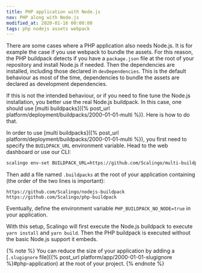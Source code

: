 ```yaml
---
title: PHP application with Node.js
nav: PHP along with Node.js
modified_at: 2020-01-16 00:00:00
tags: php nodejs assets webpack
---
```


There are some cases where a PHP application also needs Node.js. It is for
example the case if you use webpack to bundle the assets. For this reason, the
PHP buildpack detects if you have a `package.json` file at the root of your
repository and install Node.js if needed. Then the dependencies are installed,
including those declared in `devDependencies`. This is the default behaviour as
most of the time, dependencies to bundle the assets are declared as development
dependencies.

If this is not the intended behaviour, or if you need to fine tune the Node.js
installation, you better use the real Node.js buildpack. In this case, one
should use [multi buildpacks]({% post_url
platform/deployment/buildpacks/2000-01-01-multi %}). Here is how to do that.

In order to use [multi buildpacks]({% post_url
platform/deployment/buildpacks/2000-01-01-multi %}), you first need to specify
the `BUILDPACK_URL` environment variable. Head to the web dashboard or use our
CLI:

```bash
scalingo env-set BUILDPACK_URL=https://github.com/Scalingo/multi-buildpack.git
```

Then add a file named `.buildpacks` at the root of your application containing
(the order of the two lines is important):

```text
https://github.com/Scalingo/nodejs-buildpack
https://github.com/Scalingo/php-buildpack
```

Eventually, define the environment variable `PHP_BUILDPACK_NO_NODE=true` in your
application.

With this setup, Scalingo will first execute the Node.js buildpack to execute
`yarn install` and `yarn build`. Then the PHP buildpack is executed without the
basic Node.js support it embeds.

{% note %}
You can reduce the size of your application by adding a [`.slugignore` file]({%
post_url platform/app/2000-01-01-slugignore %}#php-application) at the root of
your project.
{% endnote %}
